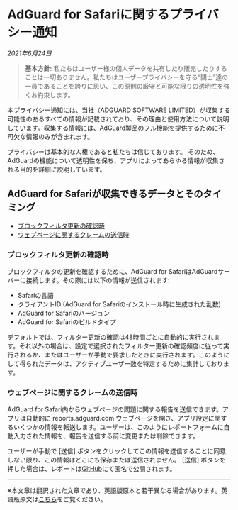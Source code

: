 # AdGuard for Safariに関するプライバシー通知
*2021年6月24日*

> **基本方針:** 私たちはユーザー様の個人データを共有したり販売したりすることは一切ありません。私たちはユーザープライバシーを守る“闘士”達の一員であることを誇りに思い、この原則の厳守と可能な限りの透明性を強くお約束します。

本プライバシー通知には、当社（ADGUARD SOFTWARE LIMITED）が収集する可能性のあるすべての情報が記載されており、その理由と使用方法について説明しています。収集する情報には、AdGuard製品のフル機能を提供するために不可欠な情報のみが含まれます。

プライバシーは基本的な人権であると私たちは信じております。 そのため、AdGuardの機能について透明性を保ち、アプリによってあらゆる情報が収集される目的を詳細に説明しています。


## AdGuard for Safariが収集できるデータとそのタイミング

* [ブロックフィルタ更新の確認時](#filters-updates-check)
* [ウェブページに関するクレームの送信時](#web-page-complaint)

### <a id="filters-updates-check"></a> ブロックフィルタ更新の確認時

ブロックフィルタの更新を確認するために、AdGuard for SafariはAdGuardサーバーに接続します。その際には以下の情報が送信されます:

* Safariの言語
* クライアントID (AdGuard for Safariのインストール時に生成された乱数)
* AdGuard for Safariのバージョン
* AdGuard for Safariのビルドタイプ

デフォルトでは、フィルター更新の確認は48時間ごとに自動的に実行されます。それ以外の場合は、設定で選択されたフィルター更新の確認頻度に従って実行されるか、またはユーザーが手動で要求したときに実行されます。このようにして得られたデータは、アクティブユーザー数を特定するために集計しております。

### <a id="web-page-complaint"></a> ウェブページに関するクレームの送信時

AdGuard for Safari内からウェブページの問題に関する報告を送信できます。アプリは自動的に reports.adguard.com ウェブページを開き、アプリ設定に関するいくつかの情報を転送します。ユーザーは、このようにレポートフォームに自動入力された情報を、報告を送信する前に変更または削除できます。

ユーザーが手動で [送信] ボタンをクリックしてこの情報を送信することに同意しない限り、この情報はどこにも保存または送信されません。 [送信] ボタンを押した場合は、レポートは[GitHub](https://github.com/adguardteam/adguardfilters/issues)にて匿名で公開されます。

---------
※本文章は翻訳された文章であり、英語版原本と若干異なる場合があります。英語版原文は[こちら](https://adguard.com/en/privacy/safari.html)をご覧ください。


